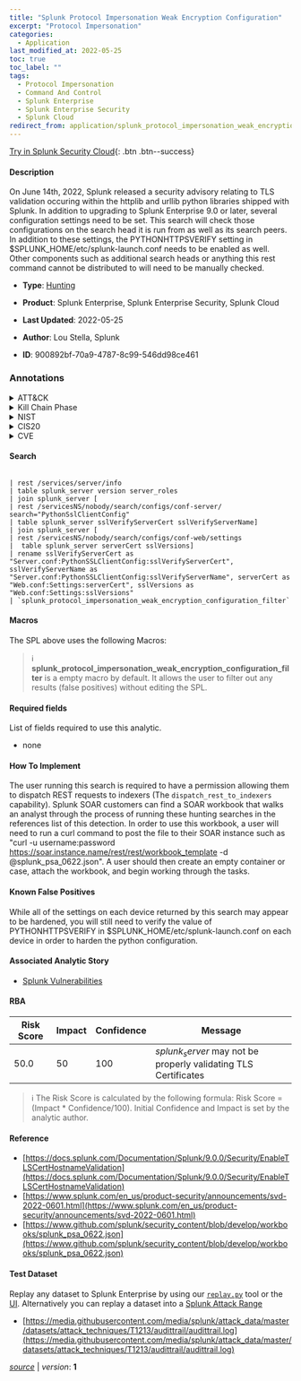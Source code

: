 ```yaml
---
title: "Splunk Protocol Impersonation Weak Encryption Configuration"
excerpt: "Protocol Impersonation"
categories:
  - Application
last_modified_at: 2022-05-25
toc: true
toc_label: ""
tags:
  - Protocol Impersonation
  - Command And Control
  - Splunk Enterprise
  - Splunk Enterprise Security
  - Splunk Cloud
redirect_from: application/splunk_protocol_impersonation_weak_encryption_configuration/
---
```




[Try in Splunk Security Cloud](https://www.splunk.com/en_us/cyber-security.html){: .btn .btn--success}

#### Description

On June 14th, 2022, Splunk released a security advisory relating to TLS validation occuring within the httplib and urllib python libraries shipped with Splunk. In addition to upgrading to Splunk Enterprise 9.0 or later, several configuration settings need to be set. This search will check those configurations on the search head it is run from as well as its search peers. In addition to these settings, the PYTHONHTTPSVERIFY setting in $SPLUNK_HOME/etc/splunk-launch.conf needs to be enabled as well. Other components such as additional search heads or anything this rest command cannot be distributed to will need to be manually checked.

- **Type**: [Hunting](https://github.com/splunk/security_content/wiki/Detection-Analytic-Types)
- **Product**: Splunk Enterprise, Splunk Enterprise Security, Splunk Cloud

- **Last Updated**: 2022-05-25
- **Author**: Lou Stella, Splunk
- **ID**: 900892bf-70a9-4787-8c99-546dd98ce461

### Annotations
<details>
  <summary>ATT&CK</summary>

<div markdown="1">

#### [ATT&CK](https://attack.mitre.org/)

| ID          | Technique   | Tactic         |
| ----------- | ----------- |--------------- |
| [T1001.003](https://attack.mitre.org/techniques/T1001/003/) | Protocol Impersonation | Command And Control |

</div>
</details>


<details>
  <summary>Kill Chain Phase</summary>

<div markdown="1">

* Exploitation


</div>
</details>


<details>
  <summary>NIST</summary>

<div markdown="1">

* DE.CM



</div>
</details>

<details>
  <summary>CIS20</summary>

<div markdown="1">

* CIS 3
* CIS 5
* CIS 16



</div>
</details>

<details>
  <summary>CVE</summary>

<div markdown="1">


</div>
</details>


#### Search

```

| rest /services/server/info 
| table splunk_server version server_roles 
| join splunk_server [
| rest /servicesNS/nobody/search/configs/conf-server/ search="PythonSslClientConfig" 
| table splunk_server sslVerifyServerCert sslVerifyServerName] 
| join splunk_server [
| rest /servicesNS/nobody/search/configs/conf-web/settings 
|  table splunk_server serverCert sslVersions] 
| rename sslVerifyServerCert as "Server.conf:PythonSSLClientConfig:sslVerifyServerCert", sslVerifyServerName as "Server.conf:PythonSSLClientConfig:sslVerifyServerName", serverCert as "Web.conf:Settings:serverCert", sslVersions as "Web.conf:Settings:sslVersions" 
| `splunk_protocol_impersonation_weak_encryption_configuration_filter`
```

#### Macros
The SPL above uses the following Macros:

> :information_source:
> **splunk_protocol_impersonation_weak_encryption_configuration_filter** is a empty macro by default. It allows the user to filter out any results (false positives) without editing the SPL.



#### Required fields
List of fields required to use this analytic.
* none



#### How To Implement
The user running this search is required to have a permission allowing them to dispatch REST requests to indexers (The `dispatch_rest_to_indexers` capability). Splunk SOAR customers can find a SOAR workbook that walks an analyst through the process of running these hunting searches in the references list of this detection. In order to use this workbook, a user will need to run a curl command to post the file to their SOAR instance such as &#34;curl -u username:password https://soar.instance.name/rest/rest/workbook_template -d @splunk_psa_0622.json&#34;. A user should then create an empty container or case, attach the workbook, and begin working through the tasks.
#### Known False Positives
While all of the settings on each device returned by this search may appear to be hardened, you will still need to verify the value of PYTHONHTTPSVERIFY in $SPLUNK_HOME/etc/splunk-launch.conf on each device in order to harden the python configuration.

#### Associated Analytic Story
* [Splunk Vulnerabilities](/stories/splunk_vulnerabilities)




#### RBA

| Risk Score  | Impact      | Confidence   | Message      |
| ----------- | ----------- |--------------|--------------|
| 50.0 | 50 | 100 | $splunk_server$ may not be properly validating TLS Certificates |


> :information_source:
> The Risk Score is calculated by the following formula: Risk Score = (Impact * Confidence/100). Initial Confidence and Impact is set by the analytic author.


#### Reference

* [https://docs.splunk.com/Documentation/Splunk/9.0.0/Security/EnableTLSCertHostnameValidation](https://docs.splunk.com/Documentation/Splunk/9.0.0/Security/EnableTLSCertHostnameValidation)
* [https://www.splunk.com/en_us/product-security/announcements/svd-2022-0601.html](https://www.splunk.com/en_us/product-security/announcements/svd-2022-0601.html)
* [https://www.github.com/splunk/security_content/blob/develop/workbooks/splunk_psa_0622.json](https://www.github.com/splunk/security_content/blob/develop/workbooks/splunk_psa_0622.json)



#### Test Dataset
Replay any dataset to Splunk Enterprise by using our [`replay.py`](https://github.com/splunk/attack_data#using-replaypy) tool or the [UI](https://github.com/splunk/attack_data#using-ui).
Alternatively you can replay a dataset into a [Splunk Attack Range](https://github.com/splunk/attack_range#replay-dumps-into-attack-range-splunk-server)

* [https://media.githubusercontent.com/media/splunk/attack_data/master/datasets/attack_techniques/T1213/audittrail/audittrail.log](https://media.githubusercontent.com/media/splunk/attack_data/master/datasets/attack_techniques/T1213/audittrail/audittrail.log)



[*source*](https://github.com/splunk/security_content/tree/develop/detections/application/splunk_protocol_impersonation_weak_encryption_configuration.yml) \| *version*: **1**